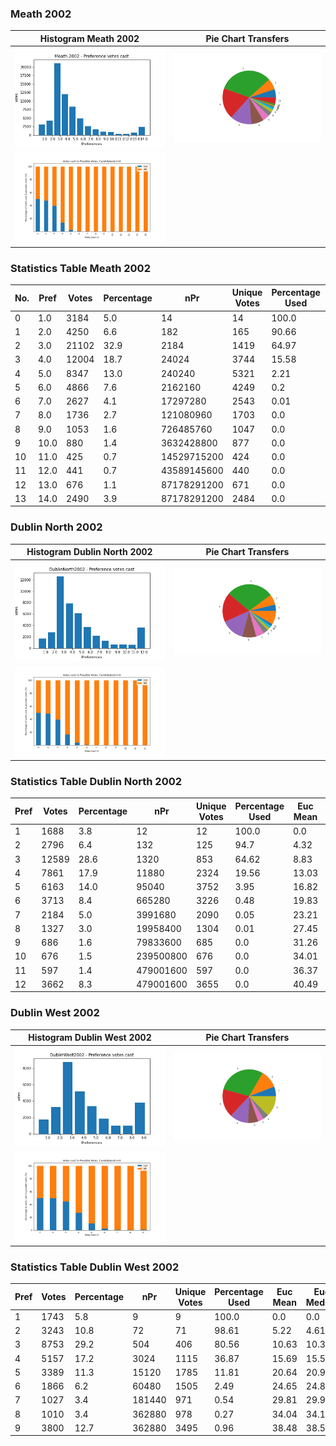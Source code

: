 ### Meath 2002
Histogram Meath 2002 |  Pie Chart Transfers
:-------------------------:|:-------------------------:
![Histogram Meath 2002](/images/Meath2002hist.png) | ![Pie Meath 2002](/images/Meath2002_pref_cast_pie.png)
![Cast v Possible Meath 2002](/images/Meath2002_pref_percent_bar.png)|

### Statistics Table Meath 2002

|    No.    | Pref | Votes | Percentage |     nPr     | Unique Votes | Percentage Used | Euc Mean | Euc Median | Euc Min | Euc Max |
| --------- | ---- | ----- | ---------- | ----------- | ------------ | --------------- | -------- | ---------- | ------- | ------- |
|     0     |  1.0 |  3184 |     5.0    |      14     |       14     |      100.0      |    0.0   |     0.0    |   0.0   |    0.0  |
|     1     |  2.0 |  4250 |     6.6    |     182     |      165     |      90.66      |   3.24   |    3.47    |   0.0   |   8.14  |
|     2     |  3.0 | 21102 |    32.9    |     2184    |     1419     |      64.97      |   6.43   |    6.14    |   0.0   |  16.28  |
|     3     |  4.0 | 12004 |    18.7    |    24024    |     3744     |      15.58      |   9.09   |     8.6    |   0.0   |  22.64  |
|     4     |  5.0 |  8347 |    13.0    |    240240   |     5321     |       2.21      |   10.8   |    10.14   |   0.0   |  29.01  |
|     5     |  6.0 |  4866 |     7.6    |   2162160   |     4249     |       0.2       |   12.61  |    12.24   |   1.0   |  31.73  |
|     6     |  7.0 |  2627 |     4.1    |   17297280  |     2543     |       0.01      |   14.47  |    14.1    |   3.47  |  31.33  |
|     7     |  8.0 |  1736 |     2.7    |  121080960  |     1703     |       0.0       |   16.32  |    15.81   |   3.47  |  37.24  |
|     8     |  9.0 |  1053 |     1.6    |  726485760  |     1047     |       0.0       |   18.28  |    17.94   |   4.47  |   40.1  |
|     9     | 10.0 |  880  |     1.4    |  3632428800 |      877     |       0.0       |   21.35  |    21.47   |   4.47  |  41.99  |
|    10     | 11.0 |  425  |     0.7    | 14529715200 |      424     |       0.0       |   22.72  |    22.34   |   6.19  |  42.68  |
|    11     | 12.0 |  441  |     0.7    | 43589145600 |      440     |       0.0       |   25.04  |    25.1    |   7.89  |  44.17  |
|    12     | 13.0 |  676  |     1.1    | 87178291200 |      671     |       0.0       |   27.43  |    27.57   |   9.76  |   48.6  |
|    13     | 14.0 |  2490 |     3.9    | 87178291200 |     2484     |       0.0       |   30.42  |    30.27   |   12.5  |  51.25  |

### Dublin North 2002
Histogram Dublin North 2002 |  Pie Chart Transfers
:-------------------------:|:-------------------------:
![Histogram Dublin North 2002](/images/DublinNorth2002hist.png) | ![Pie Dublin North 2002](/images/DublinNorth2002_pref_cast_pie.png)
![Cast v Possible Dublin North 2002](/images/DublinNorth2002_pref_percent_bar.png)|

### Statistics Table Dublin North 2002
|Pref|Votes|Percentage|   nPr   |Unique Votes|Percentage Used|Euc Mean|Euc Median|Euc Min|Euc Max|
|----|-----|----------|---------|------------|---------------|--------|----------|-------|-------|
| 1  | 1688|    3.8   |    12   |     12     |     100.0     |   0.0  |    0.0   |  0.0  |  0.0  |
| 2  | 2796|    6.4   |   132   |     125    |      94.7     |  4.32  |   3.61   |  0.0  | 11.63 |
| 3  |12589|   28.6   |   1320  |     853    |     64.62     |  8.83  |   8.14   |  0.0  | 23.26 |
| 4  | 7861|   17.9   |  11880  |    2324    |     19.56     |  13.03 |   12.35  |  1.0  | 29.62 |
| 5  | 6163|   14.0   |  95040  |    3752    |      3.95     |  16.82 |   16.55  |  1.0  | 35.66 |
| 6  | 3713|    8.4   |  665280 |    3226    |      0.48     |  19.83 |   19.39  |  3.47 | 41.61 |
| 7  | 2184|    5.0   | 3991680 |    2090    |      0.05     |  23.21 |   23.29  |  5.31 | 46.29 |
| 8  | 1327|    3.0   | 19958400|    1304    |      0.01     |  27.45 |   27.57  |  8.94 | 48.85 |
| 9  | 686 |    1.6   | 79833600|     685    |      0.0      |  31.26 |   31.15  | 10.63 | 51.62 |
| 10 | 676 |    1.5   |239500800|     676    |      0.0      |  34.01 |   33.48  | 12.04 | 57.12 |
| 11 | 597 |    1.4   |479001600|     597    |      0.0      |  36.37 |   36.1   | 17.01 | 57.38 |
| 12 | 3662|    8.3   |479001600|    3655    |      0.0      |  40.49 |   40.43  | 17.34 | 65.17 |


### Dublin West 2002
Histogram Dublin West 2002 |  Pie Chart Transfers
:-------------------------:|:-------------------------:
![Histogram Dublin West 2002](/images/DublinWest2002hist.png) | ![Pie Dublin West 2002](/images/DublinWest2002_pref_cast_pie.png)
![Cast v Possible Dublin West 2002](/images/DublinWest2002_pref_percent_bar.png)|

### Statistics Table Dublin West 2002
|Pref|Votes|Percentage|  nPr |Unique Votes|Percentage Used|Euc Mean|Euc Median|Euc Min|Euc Max|
|----|-----|----------|------|------------|---------------|--------|----------|-------|-------|
| 1  | 1743|    5.8   |   9  |      9     |     100.0     |   0.0  |    0.0   |  0.0  |  0.0  |
| 2  | 3243|   10.8   |  72  |     71     |     98.61     |  5.22  |   4.61   |  0.0  |  12.3 |
| 3  | 8753|   29.2   |  504 |     406    |     80.56     |  10.63 |   10.35  |  1.0  | 23.93 |
| 4  | 5157|   17.2   | 3024 |    1115    |     36.87     |  15.69 |   15.59  |  1.71 | 32.66 |
| 5  | 3389|   11.3   | 15120|    1785    |     11.81     |  20.64 |   20.91  |  4.78 | 39.02 |
| 6  | 1866|    6.2   | 60480|    1505    |      2.49     |  24.65 |   24.86  |  7.41 | 44.32 |
| 7  | 1027|    3.4   |181440|     971    |      0.54     |  29.81 |   29.94  |  9.67 | 47.14 |
| 8  | 1010|    3.4   |362880|     978    |      0.27     |  34.04 |   34.13  | 15.69 | 54.97 |
| 9  | 3800|   12.7   |362880|    3495    |      0.96     |  38.48 |   38.57  | 18.66 |  58.0 |
